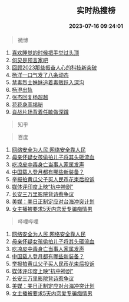 <div align="center"><h2>实时热搜榜</h2><h4>2023-07-16 09:24:01</h4></div>

> 微博  

1. [喜欢睡觉的时候把手举过头顶](https://s.weibo.com/weibo?q=%23%E5%96%9C%E6%AC%A2%E7%9D%A1%E8%A7%89%E7%9A%84%E6%97%B6%E5%80%99%E6%8A%8A%E6%89%8B%E4%B8%BE%E8%BF%87%E5%A4%B4%E9%A1%B6%23&t=31&band_rank=1&Refer=top)<br />
2. [何炅是预言家吧](https://s.weibo.com/weibo?q=%23%E4%BD%95%E7%82%85%E6%98%AF%E9%A2%84%E8%A8%80%E5%AE%B6%E5%90%A7%23&t=31&band_rank=2&Refer=top)<br />
3. [回顾2023那些振奋人心的科技新突破](https://s.weibo.com/weibo?q=%23%E5%9B%9E%E9%A1%BE2023%E9%82%A3%E4%BA%9B%E6%8C%AF%E5%A5%8B%E4%BA%BA%E5%BF%83%E7%9A%84%E7%A7%91%E6%8A%80%E6%96%B0%E7%AA%81%E7%A0%B4%23&t=31&band_rank=3&Refer=top)<br />
4. [杨洋一口气发了八条动态](https://s.weibo.com/weibo?q=%23%E6%9D%A8%E6%B4%8B%E4%B8%80%E5%8F%A3%E6%B0%94%E5%8F%91%E4%BA%86%E5%85%AB%E6%9D%A1%E5%8A%A8%E6%80%81%23&t=31&band_rank=4&Refer=top)<br />
5. [禁毒烈士妹妹追着毒贩跃入深沟](https://s.weibo.com/weibo?q=%23%E7%A6%81%E6%AF%92%E7%83%88%E5%A3%AB%E5%A6%B9%E5%A6%B9%E8%BF%BD%E7%9D%80%E6%AF%92%E8%B4%A9%E8%B7%83%E5%85%A5%E6%B7%B1%E6%B2%9F%23&t=31&band_rank=5&Refer=top)<br />
6. [杨澄出轨](https://s.weibo.com/weibo?q=%23%E6%9D%A8%E6%BE%84%E5%87%BA%E8%BD%A8%23&t=31&band_rank=6&Refer=top)<br />
7. [张杰回复杨超越](https://s.weibo.com/weibo?q=%23%E5%BC%A0%E6%9D%B0%E5%9B%9E%E5%A4%8D%E6%9D%A8%E8%B6%85%E8%B6%8A%23&t=31&band_rank=7&Refer=top)<br />
8. [花花身高揭秘](https://s.weibo.com/weibo?q=%23%E8%8A%B1%E8%8A%B1%E8%BA%AB%E9%AB%98%E6%8F%AD%E7%A7%98%23&t=31&band_rank=8&Refer=top)<br />
9. [肖战片场背着任敏做深蹲](https://s.weibo.com/weibo?q=%23%E8%82%96%E6%88%98%E7%89%87%E5%9C%BA%E8%83%8C%E7%9D%80%E4%BB%BB%E6%95%8F%E5%81%9A%E6%B7%B1%E8%B9%B2%23&t=31&band_rank=9&Refer=top)<br />

> 知乎  


> 百度  

1. [网络安全为人民 网络安全靠人民](https://www.baidu.com/s?wd=%E7%BD%91%E7%BB%9C%E5%AE%89%E5%85%A8%E4%B8%BA%E4%BA%BA%E6%B0%91+%E7%BD%91%E7%BB%9C%E5%AE%89%E5%85%A8%E9%9D%A0%E4%BA%BA%E6%B0%91&sa=fyb_news&rsv_dl=fyb_news)<br />
2. [母亲怀疑女孩偷拍儿子将其头砸流血](https://www.baidu.com/s?wd=%E6%AF%8D%E4%BA%B2%E6%80%80%E7%96%91%E5%A5%B3%E5%AD%A9%E5%81%B7%E6%8B%8D%E5%84%BF%E5%AD%90%E5%B0%86%E5%85%B6%E5%A4%B4%E7%A0%B8%E6%B5%81%E8%A1%80&sa=fyb_news&rsv_dl=fyb_news)<br />
3. [吃凉皮中毒身亡当事人家属发声](https://www.baidu.com/s?wd=%E5%90%83%E5%87%89%E7%9A%AE%E4%B8%AD%E6%AF%92%E8%BA%AB%E4%BA%A1%E5%BD%93%E4%BA%8B%E4%BA%BA%E5%AE%B6%E5%B1%9E%E5%8F%91%E5%A3%B0&sa=fyb_news&rsv_dl=fyb_news)<br />
4. [中国载人登月都有哪些新装备？](https://www.baidu.com/s?wd=%E4%B8%AD%E5%9B%BD%E8%BD%BD%E4%BA%BA%E7%99%BB%E6%9C%88%E9%83%BD%E6%9C%89%E5%93%AA%E4%BA%9B%E6%96%B0%E8%A3%85%E5%A4%87%EF%BC%9F&sa=fyb_news&rsv_dl=fyb_news)<br />
5. [举报拍黄瓜父子买人民币花束后投诉](https://www.baidu.com/s?wd=%E4%B8%BE%E6%8A%A5%E6%8B%8D%E9%BB%84%E7%93%9C%E7%88%B6%E5%AD%90%E4%B9%B0%E4%BA%BA%E6%B0%91%E5%B8%81%E8%8A%B1%E6%9D%9F%E5%90%8E%E6%8A%95%E8%AF%89&sa=fyb_news&rsv_dl=fyb_news)<br />
6. [媒体评印度上映“抗中神剧”](https://www.baidu.com/s?wd=%E5%AA%92%E4%BD%93%E8%AF%84%E5%8D%B0%E5%BA%A6%E4%B8%8A%E6%98%A0%E2%80%9C%E6%8A%97%E4%B8%AD%E7%A5%9E%E5%89%A7%E2%80%9D&sa=fyb_news&rsv_dl=fyb_news)<br />
7. [长安三万里影院背诗惹争议](https://www.baidu.com/s?wd=%E9%95%BF%E5%AE%89%E4%B8%89%E4%B8%87%E9%87%8C%E5%BD%B1%E9%99%A2%E8%83%8C%E8%AF%97%E6%83%B9%E4%BA%89%E8%AE%AE&sa=fyb_news&rsv_dl=fyb_news)<br />
8. [美媒：美日正制定应对台海冲突计划](https://www.baidu.com/s?wd=%E7%BE%8E%E5%AA%92%EF%BC%9A%E7%BE%8E%E6%97%A5%E6%AD%A3%E5%88%B6%E5%AE%9A%E5%BA%94%E5%AF%B9%E5%8F%B0%E6%B5%B7%E5%86%B2%E7%AA%81%E8%AE%A1%E5%88%92&sa=fyb_news&rsv_dl=fyb_news)<br />
9. [女主播被要求5天内恋爱专骗痴情男](https://www.baidu.com/s?wd=%E5%A5%B3%E4%B8%BB%E6%92%AD%E8%A2%AB%E8%A6%81%E6%B1%825%E5%A4%A9%E5%86%85%E6%81%8B%E7%88%B1%E4%B8%93%E9%AA%97%E7%97%B4%E6%83%85%E7%94%B7&sa=fyb_news&rsv_dl=fyb_news)<br />

> 哔哩哔哩  

1. [网络安全为人民 网络安全靠人民](https://www.baidu.com/s?wd=%E7%BD%91%E7%BB%9C%E5%AE%89%E5%85%A8%E4%B8%BA%E4%BA%BA%E6%B0%91+%E7%BD%91%E7%BB%9C%E5%AE%89%E5%85%A8%E9%9D%A0%E4%BA%BA%E6%B0%91&sa=fyb_news&rsv_dl=fyb_news)<br />
2. [母亲怀疑女孩偷拍儿子将其头砸流血](https://www.baidu.com/s?wd=%E6%AF%8D%E4%BA%B2%E6%80%80%E7%96%91%E5%A5%B3%E5%AD%A9%E5%81%B7%E6%8B%8D%E5%84%BF%E5%AD%90%E5%B0%86%E5%85%B6%E5%A4%B4%E7%A0%B8%E6%B5%81%E8%A1%80&sa=fyb_news&rsv_dl=fyb_news)<br />
3. [吃凉皮中毒身亡当事人家属发声](https://www.baidu.com/s?wd=%E5%90%83%E5%87%89%E7%9A%AE%E4%B8%AD%E6%AF%92%E8%BA%AB%E4%BA%A1%E5%BD%93%E4%BA%8B%E4%BA%BA%E5%AE%B6%E5%B1%9E%E5%8F%91%E5%A3%B0&sa=fyb_news&rsv_dl=fyb_news)<br />
4. [中国载人登月都有哪些新装备？](https://www.baidu.com/s?wd=%E4%B8%AD%E5%9B%BD%E8%BD%BD%E4%BA%BA%E7%99%BB%E6%9C%88%E9%83%BD%E6%9C%89%E5%93%AA%E4%BA%9B%E6%96%B0%E8%A3%85%E5%A4%87%EF%BC%9F&sa=fyb_news&rsv_dl=fyb_news)<br />
5. [举报拍黄瓜父子买人民币花束后投诉](https://www.baidu.com/s?wd=%E4%B8%BE%E6%8A%A5%E6%8B%8D%E9%BB%84%E7%93%9C%E7%88%B6%E5%AD%90%E4%B9%B0%E4%BA%BA%E6%B0%91%E5%B8%81%E8%8A%B1%E6%9D%9F%E5%90%8E%E6%8A%95%E8%AF%89&sa=fyb_news&rsv_dl=fyb_news)<br />
6. [媒体评印度上映“抗中神剧”](https://www.baidu.com/s?wd=%E5%AA%92%E4%BD%93%E8%AF%84%E5%8D%B0%E5%BA%A6%E4%B8%8A%E6%98%A0%E2%80%9C%E6%8A%97%E4%B8%AD%E7%A5%9E%E5%89%A7%E2%80%9D&sa=fyb_news&rsv_dl=fyb_news)<br />
7. [长安三万里影院背诗惹争议](https://www.baidu.com/s?wd=%E9%95%BF%E5%AE%89%E4%B8%89%E4%B8%87%E9%87%8C%E5%BD%B1%E9%99%A2%E8%83%8C%E8%AF%97%E6%83%B9%E4%BA%89%E8%AE%AE&sa=fyb_news&rsv_dl=fyb_news)<br />
8. [美媒：美日正制定应对台海冲突计划](https://www.baidu.com/s?wd=%E7%BE%8E%E5%AA%92%EF%BC%9A%E7%BE%8E%E6%97%A5%E6%AD%A3%E5%88%B6%E5%AE%9A%E5%BA%94%E5%AF%B9%E5%8F%B0%E6%B5%B7%E5%86%B2%E7%AA%81%E8%AE%A1%E5%88%92&sa=fyb_news&rsv_dl=fyb_news)<br />
9. [女主播被要求5天内恋爱专骗痴情男](https://www.baidu.com/s?wd=%E5%A5%B3%E4%B8%BB%E6%92%AD%E8%A2%AB%E8%A6%81%E6%B1%825%E5%A4%A9%E5%86%85%E6%81%8B%E7%88%B1%E4%B8%93%E9%AA%97%E7%97%B4%E6%83%85%E7%94%B7&sa=fyb_news&rsv_dl=fyb_news)<br />
